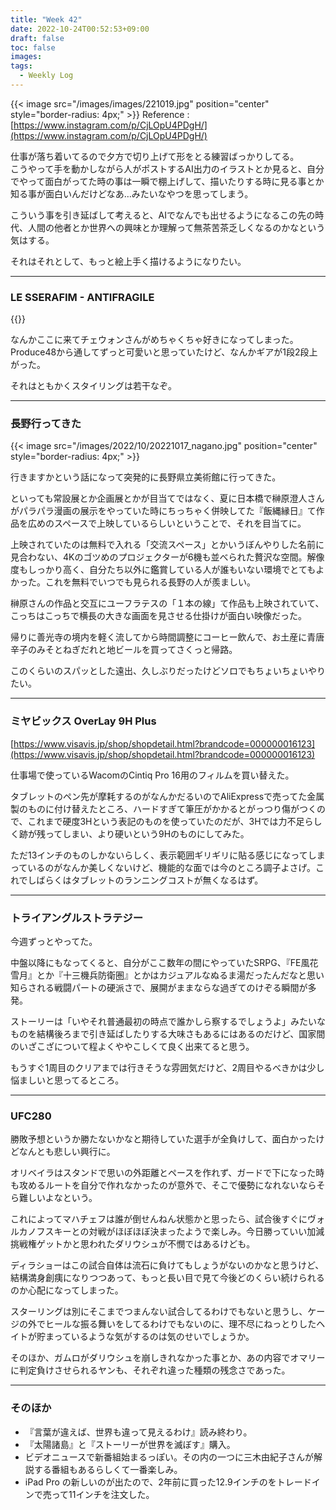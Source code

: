 ```yaml
---
title: "Week 42"
date: 2022-10-24T00:52:53+09:00
draft: false
toc: false
images:
tags:
  - Weekly Log
---
```


{{< image src="/images/images/221019.jpg"  position="center" style="border-radius: 4px;" >}}
Reference : [https://www.instagram.com/p/CjLOpU4PDgH/](https://www.instagram.com/p/CjLOpU4PDgH/)

仕事が落ち着いてるので夕方で切り上げて形をとる練習ばっかりしてる。  
こうやって手を動かしながら人がポストするAI出力のイラストとか見ると、自分でやって面白がってた時の事は一瞬で棚上げして、描いたりする時に見る事とか知る事が面白いんだけどなあ…みたいなやつを思ってしまう。  

こういう事を引き延ばして考えると、AIでなんでも出せるようになるこの先の時代、人間の他者とか世界への興味とか理解って無茶苦茶乏しくなるのかなという気はする。

それはそれとして、もっと絵上手く描けるようになりたい。
<!--more-->

---

### LE SSERAFIM - ANTIFRAGILE

{{<youtube pyf8cbqyfPs>}}

なんかここに来てチェウォンさんがめちゃくちゃ好きになってしまった。Produce48から通してずっと可愛いと思っていたけど、なんかギアが1段2段上がった。

それはともかくスタイリングは若干なぞ。

---

### 長野行ってきた

{{< image src="/images/2022/10/20221017_nagano.jpg"  position="center" style="border-radius: 4px;" >}}

行きますかという話になって突発的に長野県立美術館に行ってきた。

といっても常設展とか企画展とかが目当てではなく、夏に日本橋で榊原澄人さんがパラパラ漫画の展示をやっていた時にちっちゃく併映してた『飯縄縁日』て作品を広めのスペースで上映しているらしいということで、それを目当てに。

上映されていたのは無料で入れる「交流スペース」とかいうぼんやりした名前に見合わない、4Kのゴツめのプロジェクターが6機も並べられた贅沢な空間。解像度もしっかり高く、自分たち以外に鑑賞している人が誰もいない環境でとてもよかった。これを無料でいつでも見られる長野の人が羨ましい。

榊原さんの作品と交互にユーフラテスの「１本の線」て作品も上映されていて、こっちはこっちで横長の大きな画面を見させる仕掛けが面白い映像だった。

帰りに善光寺の境内を軽く流してから時間調整にコーヒー飲んで、お土産に青唐辛子のみそとねぎだれと地ビールを買ってさくっと帰路。

このくらいのスパッとした遠出、久しぶりだったけどソロでもちょいちょいやりたい。

---

### ミヤビックス **OverLay 9H Plus**

[https://www.visavis.jp/shop/shopdetail.html?brandcode=000000016123](https://www.visavis.jp/shop/shopdetail.html?brandcode=000000016123)

仕事場で使っているWacomのCintiq Pro 16用のフィルムを買い替えた。

タブレットのペン先が摩耗するのがなんかだるいのでAliExpressで売ってた金属製のものに付け替えたところ、ハードすぎて筆圧がかかるとがっつり傷がつくので、これまで硬度3Hという表記のものを使っていたのだが、3Hでは力不足らしく跡が残ってしまい、より硬いという9Hのものにしてみた。

ただ13インチのものしかないらしく、表示範囲ギリギリに貼る感じになってしまっているのがなんか美しくないけど、機能的な面では今のところ調子よさげ。これでしばらくはタブレットのランニングコストが無くなるはず。

---

### トライアングルストラテジー

今週ずっとやってた。

中盤以降にもなってくると、自分がここ数年の間にやっていたSRPG、『FE風花雪月』とか『十三機兵防衛圏』とかはカジュアルなぬるま湯だったんだなと思い知らされる戦闘パートの硬派さで、展開がままならな過ぎてのけぞる瞬間が多発。

ストーリーは「いやそれ普通最初の時点で誰かしら察するでしょうよ」みたいなものを結構後ろまで引き延ばしたりする大味さもあるにはあるのだけど、国家間のいざこざについて程よくややこしくて良く出来てると思う。

もうすぐ1周目のクリアまでは行きそうな雰囲気だけど、2周目やるべきかは少し悩ましいと思ってるところ。

---

### UFC280

勝敗予想というか勝たないかなと期待していた選手が全負けして、面白かったけどなんとも悲しい興行に。

オリベイラはスタンドで思いの外距離とペースを作れず、ガードで下になった時も攻めるルートを自分で作れなかったのが意外で、そこで優勢になれないならそら難しいよなという。

これによってマハチェフは誰が倒せんねん状態かと思ったら、試合後すぐにヴォルカノフスキーとの対戦がほぼほぼ決まったようで楽しみ。今日勝っていい加減挑戦権ゲットかと思われたダリウシュが不憫ではあるけども。

ディラショーはこの試合自体は流石に負けてもしょうがないのかなと思うけど、結構満身創痍になりつつあって、もっと長い目で見て今後どのくらい続けられるのか心配になってしまった。

スターリングは別にそこまでつまんない試合してるわけでもないと思うし、ケージの外でヒールな振る舞いをしてるわけでもないのに、理不尽にねっとりしたヘイトが貯まっているような気がするのは気のせいでしょうか。

そのほか、ガムロがダリウシュを崩しきれなかった事とか、あの内容でオマリーに判定負けさせられるヤンも、それぞれ違った種類の残念さであった。

---

### そのほか

- 『言葉が違えば、世界も違って見えるわけ』読み終わり。
- 『太陽諸島』と『ストーリーが世界を滅ぼす』購入。
- ビデオニュースで新番組始まるっぽい。その内の一つに三木由紀子さんが解説する番組もあるらしくて一番楽しみ。
- iPad Pro の新しいのが出たので、2年前に買った12.9インチのをトレードインで売って11インチを注文した。